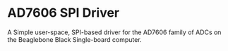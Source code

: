 # AD7606 SPI Driver
A Simple user-space, SPI-based driver for the AD7606 family of ADCs on the Beaglebone Black Single-board computer.
